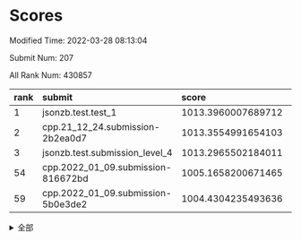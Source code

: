 # Scores

Modified Time: 2022-03-28 08:13:04

Submit Num: 207

All Rank Num: 430857

| rank |               submit               |       score        |       sigma        | pk_num |
| :--- | :--------------------------------- | :----------------- | :----------------- | :----- |
| 1    | jsonzb.test.test_1                 | 1013.3960007689712 | 0.7964977168937806 | 8322   |
| 2    | cpp.21_12_24.submission-2b2ea0d7   | 1013.3554991654103 | 0.8059618796561656 | 8330   |
| 3    | jsonzb.test.submission_level_4     | 1013.2965502184011 | 0.8065291803610847 | 8326   |
| 54   | cpp.2022_01_09.submission-816672bd | 1005.1658200671465 | 0.7236893367862506 | 8326   |
| 59   | cpp.2022_01_09.submission-5b0e3de2 | 1004.4304235493636 | 0.7185981018745353 | 8327   |


<details>
<summary>全部</summary>

| rank |                 submit                 |       score        |       sigma        | pk_num |
| :--- | :------------------------------------- | :----------------- | :----------------- | :----- |
| 1    | jsonzb.test.test_1                     | 1013.3960007689712 | 0.7964977168937806 | 8322   |
| 2    | cpp.21_12_24.submission-2b2ea0d7       | 1013.3554991654103 | 0.8059618796561656 | 8330   |
| 3    | jsonzb.test.submission_level_4         | 1013.2965502184011 | 0.8065291803610847 | 8326   |
| 4    | gobigger.level_3.submission_level_3_33 | 1012.3591066741833 | 0.823517652029972  | 8326   |
| 5    | gobigger.level_3.submission_level_3_10 | 1011.7487230823193 | 0.7648577605473128 | 8322   |
| 6    | gobigger.level_3.submission_level_3_22 | 1011.5764933536834 | 0.7905483835079423 | 8327   |
| 7    | gobigger.level_3.submission_level_3_48 | 1011.4040334232538 | 0.777960815063101  | 8325   |
| 8    | gobigger.level_3.submission_level_3_19 | 1011.1533602981284 | 0.7578766591302196 | 8327   |
| 9    | gobigger.level_3.submission_level_3_44 | 1011.056334624229  | 0.7541833361555181 | 8325   |
| 10   | gobigger.level_3.submission_level_3_43 | 1011.0371170366283 | 0.7407968678716688 | 8329   |
| 11   | gobigger.level_3.submission_level_3_47 | 1011.0127932458713 | 0.764286463308008  | 8326   |
| 12   | gobigger.level_3.submission_level_3_39 | 1010.9075515798144 | 0.7532425951906062 | 8329   |
| 13   | gobigger.level_3.submission_level_3_27 | 1010.8919402126228 | 0.7503467759139175 | 8330   |
| 14   | gobigger.level_3.submission_level_3_0  | 1010.8231519608954 | 0.7781146843951412 | 8322   |
| 15   | gobigger.level_3.submission_level_3_17 | 1010.7167329623978 | 0.7384401182717993 | 8328   |
| 16   | gobigger.level_3.submission_level_3_1  | 1010.6202817163561 | 0.7727035775102877 | 8327   |
| 17   | gobigger.level_3.submission_level_3_24 | 1010.4674098068836 | 0.7556598328054834 | 8326   |
| 18   | gobigger.level_3.submission_level_3_2  | 1010.4438902640483 | 0.7980543858057032 | 8329   |
| 19   | gobigger.level_3.submission_level_3_11 | 1010.4436150716799 | 0.7712404522947872 | 8322   |
| 20   | gobigger.level_3.submission_level_3_31 | 1010.4372116031003 | 0.7793899624610787 | 8324   |
| 21   | gobigger.level_3.submission_level_3_40 | 1010.3898093803814 | 0.75140247923251   | 8325   |
| 22   | gobigger.level_3.submission_level_3_9  | 1010.2953229469542 | 0.7411024733604468 | 8323   |
| 23   | gobigger.level_3.submission_level_3_30 | 1010.2268895965733 | 0.7842187818245606 | 8331   |
| 24   | gobigger.level_3.submission_level_3_21 | 1010.2255722620342 | 0.7560327167901099 | 8331   |
| 25   | gobigger.level_3.submission_level_3_45 | 1010.2025914123103 | 0.7488187268816938 | 8321   |
| 26   | gobigger.level_3.submission_level_3_41 | 1010.1229188158096 | 0.766928730707743  | 8328   |
| 27   | gobigger.level_3.submission_level_3_6  | 1010.0950270646663 | 0.7580813733072368 | 8323   |
| 28   | gobigger.level_3.submission_level_3_49 | 1010.0821605415916 | 0.7631814959885085 | 8323   |
| 29   | gobigger.level_3.submission_level_3_12 | 1010.0804687345687 | 0.7364861498268641 | 8331   |
| 30   | gobigger.level_3.submission_level_3_25 | 1010.0188170328798 | 0.7510743461887888 | 8323   |
| 31   | gobigger.level_3.submission_level_3_8  | 1009.9836229598168 | 0.7701177958556038 | 8322   |
| 32   | gobigger.level_3.submission_level_3_38 | 1009.9430213065034 | 0.7501472685939046 | 8328   |
| 33   | gobigger.level_3.submission_level_3_15 | 1009.8671461099925 | 0.7563445713528436 | 8321   |
| 34   | gobigger.level_3.submission_level_3_37 | 1009.7897876446332 | 0.7820566317699287 | 8321   |
| 35   | gobigger.level_3.submission_level_3_35 | 1009.7885482511198 | 0.7540728722998545 | 8317   |
| 36   | gobigger.level_3.submission_level_3_18 | 1009.7658657822614 | 0.7490100610753132 | 8328   |
| 37   | gobigger.level_3.submission_level_3_4  | 1009.7300401024627 | 0.7749690538370344 | 8327   |
| 38   | gobigger.level_3.submission_level_3_34 | 1009.6979228058726 | 0.7609475294315791 | 8324   |
| 39   | gobigger.level_3.submission_level_3_7  | 1009.6731877092112 | 0.768012028381573  | 8329   |
| 40   | gobigger.level_3.submission_level_3_16 | 1009.433384155307  | 0.7431368425885184 | 8323   |
| 41   | gobigger.level_3.submission_level_3_5  | 1009.3878580096912 | 0.7523679938949088 | 8325   |
| 42   | gobigger.level_3.submission_level_3_13 | 1009.3790366436914 | 0.7632106455495073 | 8329   |
| 43   | gobigger.level_3.submission_level_3_23 | 1009.1986869302696 | 0.7412845703326385 | 8323   |
| 44   | gobigger.level_3.submission_level_3_46 | 1009.1682617639051 | 0.7620608664149774 | 8326   |
| 45   | gobigger.level_3.submission_level_3_42 | 1009.1434494123996 | 0.7390547421333356 | 8320   |
| 46   | gobigger.level_3.submission_level_3_20 | 1009.1053695248307 | 0.7575582163857002 | 8329   |
| 47   | gobigger.level_3.submission_level_3_32 | 1009.0718388779668 | 0.7457496581624695 | 8324   |
| 48   | gobigger.level_3.submission_level_3_36 | 1008.9538439816624 | 0.754211794521157  | 8324   |
| 49   | gobigger.level_3.submission_level_3_28 | 1008.753377041363  | 0.7328456469293625 | 8324   |
| 50   | gobigger.level_3.submission_level_3_29 | 1008.6045974580084 | 0.7539324075826337 | 8328   |
| 51   | gobigger.level_3.submission_level_3_26 | 1008.5277770966094 | 0.7552698608073761 | 8327   |
| 52   | gobigger.level_3.submission_level_3_14 | 1008.4534518490112 | 0.7371230338210066 | 8324   |
| 53   | gobigger.level_3.submission_level_3_3  | 1008.2498600459046 | 0.7460438313374529 | 8324   |
| 54   | cpp.2022_01_09.submission-816672bd     | 1005.1658200671465 | 0.7236893367862506 | 8326   |
| 55   | gobigger.level_1.submission_level_1_23 | 1004.9551004498155 | 0.7290692986814722 | 8319   |
| 56   | gobigger.level_1.submission_level_1_36 | 1004.7203393196302 | 0.7152338509753919 | 8330   |
| 57   | gobigger.level_1.submission_level_1_34 | 1004.6956738886563 | 0.7186104022753962 | 8326   |
| 58   | gobigger.level_1.submission_level_1_8  | 1004.5619070261699 | 0.7140344672276084 | 8328   |
| 59   | cpp.2022_01_09.submission-5b0e3de2     | 1004.4304235493636 | 0.7185981018745353 | 8327   |
| 60   | gobigger.level_1.submission_level_1_32 | 1004.3509979670857 | 0.7252803338079225 | 8316   |
| 61   | gobigger.level_1.submission_level_1_28 | 1004.3406859680221 | 0.7258686727230635 | 8325   |
| 62   | gobigger.level_1.submission_level_1_4  | 1004.1393781260437 | 0.7271104881917637 | 8329   |
| 63   | gobigger.level_1.submission_level_1_35 | 1004.1266253879595 | 0.7207211964577794 | 8327   |
| 64   | gobigger.level_1.submission_level_1_6  | 1004.0355203268748 | 0.7108536279804262 | 8329   |
| 65   | gobigger.level_1.submission_level_1_27 | 1004.0050391980252 | 0.715819029351667  | 8328   |
| 66   | gobigger.level_1.submission_level_1_33 | 1003.9710766658819 | 0.7319784142976741 | 8328   |
| 67   | gobigger.level_1.submission_level_1_45 | 1003.9092849031643 | 0.7167145732620586 | 8320   |
| 68   | gobigger.level_1.submission_level_1_48 | 1003.7908341506794 | 0.7088094848230735 | 8323   |
| 69   | gobigger.level_1.submission_level_1_41 | 1003.7648123699026 | 0.7222706241934572 | 8324   |
| 70   | gobigger.level_1.submission_level_1_37 | 1003.7209662962696 | 0.6983818989808804 | 8331   |
| 71   | gobigger.level_1.submission_level_1_25 | 1003.6269052604875 | 0.71219420241772   | 8328   |
| 72   | gobigger.level_1.submission_level_1_1  | 1003.5780977266123 | 0.706302578293458  | 8325   |
| 73   | gobigger.level_1.submission_level_1_46 | 1003.4593436997669 | 0.7240617595767109 | 8330   |
| 74   | gobigger.level_1.submission_level_1_14 | 1003.3861928818911 | 0.7051631677426994 | 8324   |
| 75   | gobigger.level_1.submission_level_1_17 | 1003.3633818566666 | 0.7297637239957703 | 8322   |
| 76   | gobigger.level_1.submission_level_1_44 | 1003.3360150025716 | 0.7313630120083691 | 8326   |
| 77   | gobigger.level_1.submission_level_1_29 | 1003.298036426113  | 0.7236790172537036 | 8327   |
| 78   | gobigger.level_1.submission_level_1_22 | 1003.2458952604926 | 0.7219792953574137 | 8324   |
| 79   | gobigger.level_1.submission_level_1_38 | 1003.2408169096295 | 0.7196141938087283 | 8327   |
| 80   | gobigger.level_1.submission_level_1_13 | 1003.0420859985999 | 0.7285144972009531 | 8328   |
| 81   | gobigger.level_1.submission_level_1_5  | 1003.0211789957663 | 0.7172405749141805 | 8329   |
| 82   | gobigger.level_1.submission_level_1_2  | 1002.9965980317569 | 0.7124557165797524 | 8326   |
| 83   | gobigger.level_1.submission_level_1_18 | 1002.9843961526003 | 0.7044050138262392 | 8321   |
| 84   | gobigger.level_1.submission_level_1_30 | 1002.9685509094239 | 0.7136347557830285 | 8325   |
| 85   | gobigger.level_1.submission_level_1_9  | 1002.9543887561902 | 0.7192581479841532 | 8326   |
| 86   | gobigger.level_1.submission_level_1_43 | 1002.8778010201752 | 0.7300183988586765 | 8324   |
| 87   | gobigger.level_1.submission_level_1_47 | 1002.8459778939795 | 0.7166367105338199 | 8325   |
| 88   | gobigger.level_1.submission_level_1_20 | 1002.8196261363581 | 0.7206547095019045 | 8327   |
| 89   | gobigger.level_1.submission_level_1_49 | 1002.8098111702559 | 0.7076586109938477 | 8332   |
| 90   | gobigger.level_1.submission_level_1_11 | 1002.803896752552  | 0.7178211074495384 | 8324   |
| 91   | gobigger.level_1.submission_level_1_0  | 1002.791335122814  | 0.705493496783885  | 8328   |
| 92   | gobigger.level_1.submission_level_1_12 | 1002.7850498016107 | 0.7184458032189307 | 8326   |
| 93   | gobigger.level_1.submission_level_1_15 | 1002.719274203386  | 0.7094176183401247 | 8326   |
| 94   | gobigger.level_1.submission_level_1_16 | 1002.6615499440195 | 0.7199723112167132 | 8323   |
| 95   | gobigger.level_1.submission_level_1_31 | 1002.5762624900359 | 0.7091718548453962 | 8325   |
| 96   | gobigger.level_1.submission_level_1_21 | 1002.5606284916507 | 0.7130762557523365 | 8329   |
| 97   | gobigger.level_1.submission_level_1_39 | 1002.5021769488831 | 0.7125205057187581 | 8324   |
| 98   | gobigger.level_1.submission_level_1_42 | 1002.4242226726843 | 0.7198583073374408 | 8324   |
| 99   | gobigger.level_1.submission_level_1_3  | 1002.2182222671885 | 0.7138913352945598 | 8325   |
| 100  | gobigger.level_1.submission_level_1_7  | 1002.1938460384401 | 0.7158357132115895 | 8322   |
| 101  | gobigger.level_1.submission_level_1_24 | 1002.159183565455  | 0.7154621575626084 | 8327   |
| 102  | gobigger.level_1.submission_level_1_19 | 1002.0666348328651 | 0.7103466144347057 | 8329   |
| 103  | gobigger.level_1.submission_level_1_10 | 1001.8750141769674 | 0.705782542298789  | 8328   |
| 104  | gobigger.level_1.submission_level_1_26 | 1001.6048949113748 | 0.7208339711985197 | 8328   |
| 105  | gobigger.level_1.submission_level_1_40 | 1001.4945472048297 | 0.6992832480334176 | 8333   |
| 106  | gobigger.random.submission_random_41   | 997.6390360796127  | 0.7103781228353183 | 8320   |
| 107  | gobigger.random.submission_random_34   | 997.3052913954124  | 0.7050193329035769 | 8325   |
| 108  | gobigger.random.submission_random_45   | 997.2840969739383  | 0.7042187287697677 | 8322   |
| 109  | gobigger.random.submission_random_9    | 997.2659325867439  | 0.72036871437294   | 8328   |
| 110  | gobigger.random.submission_random_39   | 996.9986939631085  | 0.7116890033889824 | 8330   |
| 111  | gobigger.random.submission_random_8    | 996.9607663130621  | 0.7153823099228149 | 8325   |
| 112  | gobigger.random.submission_random_18   | 996.826436288277   | 0.7147013976417654 | 8324   |
| 113  | gobigger.random.submission_random_7    | 996.6873089408666  | 0.7125751173453019 | 8327   |
| 114  | gobigger.random.submission_random_27   | 996.6353627972129  | 0.712406814953743  | 8322   |
| 115  | gobigger.random.submission_random_16   | 996.563733263007   | 0.6998269744154426 | 8321   |
| 116  | gobigger.random.submission_random_10   | 996.5449874693218  | 0.7115312239342271 | 8330   |
| 117  | gobigger.random.submission_random_29   | 996.4900824459415  | 0.711307111035927  | 8327   |
| 118  | gobigger.random.submission_random_35   | 996.3419931015088  | 0.7104454309293347 | 8324   |
| 119  | gobigger.random.submission_random_28   | 996.3264293702689  | 0.6983571972845822 | 8326   |
| 120  | gobigger.random.submission_random_13   | 996.31742984433    | 0.7086041867302911 | 8325   |
| 121  | gobigger.random.submission_random_21   | 996.1859093482414  | 0.6990688280451254 | 8326   |
| 122  | gobigger.random.submission_random_19   | 996.18341300988    | 0.7138460548560016 | 8324   |
| 123  | gobigger.random.submission_random_26   | 996.1833082943115  | 0.7140896512459978 | 8326   |
| 124  | gobigger.random.submission_random_17   | 996.1680061927696  | 0.7116749423814599 | 8327   |
| 125  | gobigger.random.submission_random_20   | 996.0860696623059  | 0.7065752376036707 | 8321   |
| 126  | gobigger.random.submission_random_1    | 996.0805923685941  | 0.7204453162750103 | 8328   |
| 127  | gobigger.random.submission_random_49   | 996.0374202476746  | 0.6961396570861323 | 8325   |
| 128  | gobigger.random.submission_random_23   | 996.008997934789   | 0.7007310415341964 | 8330   |
| 129  | gobigger.random.submission_random_46   | 995.9778454259401  | 0.7202505268536499 | 8328   |
| 130  | gobigger.random.submission_random_36   | 995.8981793254607  | 0.7132637775547931 | 8327   |
| 131  | gobigger.random.submission_random_12   | 995.8939229985456  | 0.7097274872314544 | 8322   |
| 132  | gobigger.random.submission_random_2    | 995.8686139198373  | 0.6996885047516397 | 8324   |
| 133  | gobigger.random.submission_random_14   | 995.8641845301369  | 0.7075911193912132 | 8327   |
| 134  | gobigger.random.submission_random_6    | 995.8313598715548  | 0.7142912989904974 | 8325   |
| 135  | gobigger.random.submission_random_30   | 995.8016716887212  | 0.7191092044365219 | 8324   |
| 136  | gobigger.random.submission_random_38   | 995.7586237775221  | 0.7011042727073525 | 8326   |
| 137  | gobigger.random.submission_random_44   | 995.7532752608483  | 0.7188680082364979 | 8325   |
| 138  | gobigger.random.submission_random_31   | 995.6824751370515  | 0.7074035965812124 | 8324   |
| 139  | gobigger.random.submission_random_42   | 995.63702377701    | 0.7225588858773457 | 8323   |
| 140  | gobigger.random.submission_random_4    | 995.5810261848943  | 0.707738558497068  | 8325   |
| 141  | gobigger.random.submission_random_47   | 995.5726867557514  | 0.7075409505956067 | 8323   |
| 142  | gobigger.random.submission_random_40   | 995.5494572733581  | 0.7095877367062494 | 8327   |
| 143  | gobigger.random.submission_random_22   | 995.534877023469   | 0.7158169792678366 | 8326   |
| 144  | gobigger.random.submission_random_0    | 995.5277562160744  | 0.7150389694016211 | 8322   |
| 145  | gobigger.random.submission_random_24   | 995.3508771171327  | 0.7262065075622123 | 8332   |
| 146  | gobigger.random.submission_random_3    | 995.3479151735221  | 0.7101950595243455 | 8325   |
| 147  | gobigger.random.submission_random_37   | 995.194719341942   | 0.7039313776536158 | 8325   |
| 148  | gobigger.random.submission_random_48   | 995.1588288221167  | 0.7226150626706482 | 8328   |
| 149  | gobigger.random.submission_random_11   | 995.1027211848071  | 0.72946321253323   | 8322   |
| 150  | gobigger.random.submission_random_43   | 995.0629971600406  | 0.711889507795672  | 8326   |
| 151  | gobigger.random.submission_random_32   | 995.0583741548144  | 0.7107722871627744 | 8323   |
| 152  | gobigger.random.submission_random_25   | 994.9941766467964  | 0.7130023547792549 | 8323   |
| 153  | gobigger.random.submission_random_15   | 994.4508211205851  | 0.7155399380999701 | 8323   |
| 154  | gobigger.random.submission_random_33   | 994.4496495212093  | 0.7322289860801339 | 8326   |
| 155  | gobigger.random.submission_random_5    | 994.3774945501401  | 0.7247939543968929 | 8325   |
| 156  | gobigger.level_2.submission_level_2_28 | 993.9311082236006  | 0.7228501509333153 | 8324   |
| 157  | gobigger.level_2.submission_level_2_6  | 993.8957969811148  | 0.7419238632000396 | 8324   |
| 158  | gobigger.level_2.submission_level_2_9  | 993.881239567648   | 0.7316163374561541 | 8326   |
| 159  | gobigger.level_2.submission_level_2_12 | 993.7408413900695  | 0.7318987835892967 | 8330   |
| 160  | gobigger.level_2.submission_level_2_30 | 993.540167198557   | 0.7123277931267544 | 8325   |
| 161  | gobigger.level_2.submission_level_2_2  | 993.4688987525464  | 0.7288091379639942 | 8328   |
| 162  | gobigger.level_2.submission_level_2_33 | 993.4191883461864  | 0.7108377763114255 | 8323   |
| 163  | gobigger.level_2.submission_level_2_27 | 993.3358471784123  | 0.7393288799620039 | 8330   |
| 164  | gobigger.level_2.submission_level_2_21 | 993.1929379643818  | 0.7467212246319469 | 8326   |
| 165  | gobigger.level_2.submission_level_2_5  | 993.1904422381251  | 0.7354110704703546 | 8327   |
| 166  | gobigger.level_2.submission_level_2_38 | 993.1035843508055  | 0.7491126267317253 | 8328   |
| 167  | gobigger.level_2.submission_level_2_13 | 993.0028162904465  | 0.7536271631759484 | 8326   |
| 168  | gobigger.level_2.submission_level_2_0  | 992.9029803080585  | 0.7499997537625541 | 8329   |
| 169  | gobigger.level_2.submission_level_2_29 | 992.8285655214992  | 0.7444845007657721 | 8324   |
| 170  | gobigger.level_2.submission_level_2_3  | 992.6703540404586  | 0.7374137649570803 | 8328   |
| 171  | gobigger.level_2.submission_level_2_39 | 992.5796453833257  | 0.7437088806839061 | 8324   |
| 172  | gobigger.level_2.submission_level_2_46 | 992.5650927176107  | 0.7477250795674166 | 8335   |
| 173  | gobigger.level_2.submission_level_2_32 | 992.5502338233978  | 0.7317879852794558 | 8331   |
| 174  | gobigger.level_2.submission_level_2_7  | 992.4556411003255  | 0.7440616619080395 | 8325   |
| 175  | gobigger.level_2.submission_level_2_25 | 992.4467667744924  | 0.734887645229082  | 8325   |
| 176  | gobigger.level_2.submission_level_2_43 | 992.3941641394225  | 0.7337663798284396 | 8327   |
| 177  | gobigger.level_2.submission_level_2_47 | 992.3504149088513  | 0.7324862627061995 | 8326   |
| 178  | gobigger.level_2.submission_level_2_45 | 992.3065928215041  | 0.7285085719593107 | 8331   |
| 179  | gobigger.level_2.submission_level_2_4  | 992.3023515664745  | 0.7426408775891215 | 8323   |
| 180  | gobigger.level_2.submission_level_2_1  | 992.2533915863389  | 0.757625086694264  | 8319   |
| 181  | gobigger.level_2.submission_level_2_16 | 992.2188350844615  | 0.7462369267208001 | 8326   |
| 182  | gobigger.level_2.submission_level_2_44 | 992.1384059166759  | 0.7288405210848673 | 8328   |
| 183  | gobigger.level_2.submission_level_2_8  | 992.0836295651856  | 0.7437933729111399 | 8326   |
| 184  | gobigger.level_2.submission_level_2_49 | 992.022540929208   | 0.7585549612439152 | 8324   |
| 185  | gobigger.level_2.submission_level_2_40 | 991.9528003587587  | 0.7532717613124857 | 8324   |
| 186  | gobigger.level_2.submission_level_2_10 | 991.9506095289     | 0.763384745680449  | 8324   |
| 187  | gobigger.level_2.submission_level_2_19 | 991.8969128196362  | 0.7421196599427562 | 8328   |
| 188  | gobigger.level_2.submission_level_2_17 | 991.8805865637479  | 0.7584159429632542 | 8327   |
| 189  | gobigger.level_2.submission_level_2_48 | 991.875221485532   | 0.7204400383453105 | 8328   |
| 190  | gobigger.level_2.submission_level_2_22 | 991.8703573133492  | 0.7472956473310065 | 8321   |
| 191  | gobigger.level_2.submission_level_2_18 | 991.7285627995378  | 0.7489642507480759 | 8329   |
| 192  | gobigger.level_2.submission_level_2_31 | 991.7077773809804  | 0.7466734938732886 | 8326   |
| 193  | gobigger.level_2.submission_level_2_26 | 991.6436825475762  | 0.7433521106870409 | 8330   |
| 194  | gobigger.level_2.submission_level_2_41 | 991.5751964718322  | 0.7492464720820189 | 8323   |
| 195  | gobigger.level_2.submission_level_2_34 | 991.5596137339319  | 0.7433617418199088 | 8325   |
| 196  | gobigger.level_2.submission_level_2_20 | 991.5402971613534  | 0.7531390689886146 | 8326   |
| 197  | gobigger.level_2.submission_level_2_36 | 991.3461961764034  | 0.7455197836647928 | 8326   |
| 198  | gobigger.level_2.submission_level_2_35 | 991.2852603487275  | 0.7544123502694098 | 8328   |
| 199  | gobigger.level_2.submission_level_2_42 | 990.9746081350536  | 0.7514687545211644 | 8327   |
| 200  | gobigger.level_2.submission_level_2_15 | 990.9610295085104  | 0.7581906191280856 | 8326   |
| 201  | gobigger.level_2.submission_level_2_23 | 990.8825128128066  | 0.7701244366068887 | 8324   |
| 202  | gobigger.level_2.submission_level_2_37 | 990.7380063821113  | 0.757102400298721  | 8326   |
| 203  | gobigger.level_2.submission_level_2_24 | 990.1819987238979  | 0.7694347350685625 | 8332   |
| 204  | gobigger.level_2.submission_level_2_11 | 990.060694676358   | 0.7482992071001265 | 8323   |
| 205  | gobigger.level_2.submission_level_2_14 | 989.9280947263707  | 0.770056684547529  | 8328   |
| 206  | gobigger.none.submission_none_0        | 977.8021424293024  | 1.4126696724681629 | 8325   |
| 207  | gobigger.none.submission_none_1        | 977.430246685075   | 1.4833024829629602 | 8327   |

</details>